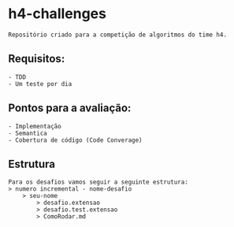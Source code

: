 # h4-challenges

    Repositório criado para a competição de algoritmos do time h4. 

## Requisitos:
    - TDD
    - Um teste por dia

## Pontos para a avaliação:
    - Implementação
    - Semantica
    - Cobertura de código (Code Converage)

## Estrutura
    Para os desafios vamos seguir a seguinte estrutura:
    > numero incremental - nome-desafio 
        > seu-nome
            > desafio.extensao
            > desafio.test.extensao
            > ComoRodar.md

    